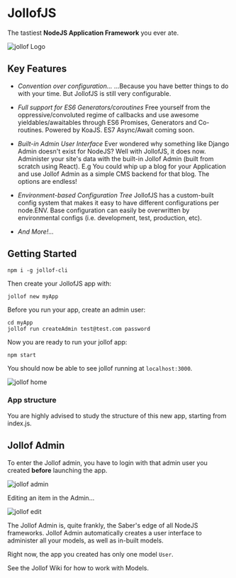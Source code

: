 # JollofJS

The tastiest **NodeJS Application Framework** you ever ate.

![jollof Logo](https://raw.github.com/iyobo/jollof/master/images/jollof.png)


## Key Features

- *Convention over configuration...*
...Because you have better things to do with your time. But JollofJS is still very configurable.

- *Full support for ES6 Generators/coroutines* 
Free yourself from the oppressive/convoluted regime of callbacks and use awesome yieldables/awaitables through ES6 Promises, Generators and Co-routines. Powered by KoaJS. ES7 Async/Await coming soon.


- *Built-in Admin User Interface*
Ever wondered why something like Django Admin doesn't exist for NodeJS? Well with JollofJS, it does now.
Administer your site's data with the built-in Jollof Admin (built from scratch using React).
E.g You could whip up a blog for your Application and use Jollof Admin as a simple CMS backend for that blog.
The options are endless!

- *Environment-based Configuration Tree*
JollofJS has a custom-built config system that makes it easy to have different configurations per node.ENV.
Base configuration can easily be overwritten by environmental configs (i.e. development, test, production, etc).

- *And More!...*

## Getting Started

```
npm i -g jollof-cli
```

Then create your JollofJS app with:
```
jollof new myApp
```

Before you run your app, create an admin user:
```
cd myApp
jollof run createAdmin test@test.com password
```

Now you are ready to run your jollof app:
```
npm start
```

You should now be able to see jollof running at `localhost:3000`.

![jollof home](https://raw.github.com/iyobo/jollof/master/images/home.png)


### App structure
You are highly advised to study the structure of this new app, starting from index.js.


## Jollof Admin

To enter the Jollof admin, you have to login with that admin user you created **before** launching the app.

![jollof admin](https://raw.github.com/iyobo/jollof/master/images/admin.png)

Editing an item in the Admin...

![jollof edit](https://raw.github.com/iyobo/jollof/master/images/edit.png)



The Jollof Admin is, quite frankly, the Saber's edge of all NodeJS frameworks. 
Jollof Admin automatically creates a user interface to administer all your models, as well as in-built models.

Right now, the app you created has only one model `User`.

See the Jollof Wiki for how to work with Models.